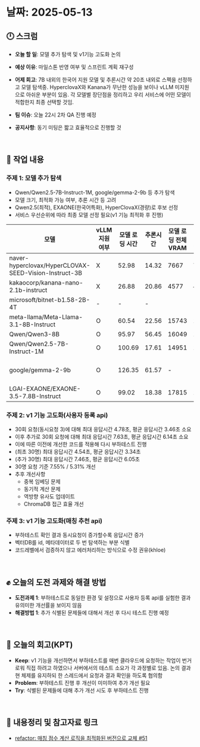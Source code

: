 # 날짜: 2025-05-13

## 🕛 스크럼
- **오늘 할 일**: 모델 추가 탐색 및 v1기능 고도화 논의
- **예상 이유**: 마일스톤 반영 여부 및 스프린트 계획 재구성
- **어제 회고**: 7B 내외의 한국어 지원 모델 및 추론시간 약 20초 내외로 스펙을 선정하고 모델 탐색중. HyperclovaX와 Kanana가 무난한 성능을 보이나 vLLM 미지원으로 아쉬운 부분이 있음. 각 모델별 장단점을 정리하고 우리 서비스에 어떤 모델이 적합한지 최종 선택할 것임. 

- **팀 이슈**: 오늘 22시 2차 QA 진행 예정
- **공지사항**: 동기 미팅은 짧고 효율적으로 진행할 것

<br>

## 💼 작업 내용
### 주제 1: 모델 추가 탐색 
- Qwen/Qwen2.5-7B-Instruct-1M, google/gemma-2-9b 등 추가 탐색
- 모델 크기, 최적화 가능 여부, 추론 시간 등 고려
- Qwen2.5(최적), EXAONE(한국어특화), HyperClovaX(경량)로 후보 선정
- 서비스 우선순위에 따라 최종 모델 선정 필요(v1 기능 최적화 후 진행)

| **모델** | **vLLM 지원여부** | 모델 로딩 시간 | **추론시간** | **모델 로딩 전체 VRAM** | **모델 추론 전체 VRAM** | **비고** |
| --- | --- | --- | --- | --- | --- | --- |
| naver-hyperclovax/HyperCLOVAX-SEED-Vision-Instruct-3B | X | 52.98 | 14.32 | 7667 | 7913 |  |
| kakaocorp/kanana-nano-2.1b-instruct | X | 26.88 | 20.86 | 4577 | 4835 |  |
| microsoft/bitnet-b1.58-2B-4T | - | - | - |  |  | 로딩 이슈 |
| meta-llama/Meta-Llama-3.1-8B-Instruct | O | 60.54 | 22.56 | 15743 | 16079 |  |
| Qwen/Qwen3-8B | O | 95.97 | 56.45 | 16049 | 16521 |  |
| Qwen/Qwen2.5-7B-Instruct-1M | O | 100.69 | 17.61 | 14951 | 15239 |  |
| google/gemma-2-9b | O | 126.35 | 61.57 | - | - | generate 인자 추가로 필요 |
| LGAI-EXAONE/EXAONE-3.5-7.8B-Instruct | O | 99.02 | 18.38 | 17815 | 18903 |  |

### 주제 2: v1 기능 고도화(사용자 등록 api)
- 30회 요청(동시요청 3)에 대해 최대 응답시간 4.78초, 평균 응답시간 3.46초 소요
- 이후 추가로 30회 요청에 대해 최대 응답시간 7.63초, 평균 응답시간 6.14초 소요
- 이에 따른 이전에 개선한 코드를 적용해 다시 부하테스트 진행
- (최초 30명) 최대 응답시간 4.54초, 평균 응답시간 3.34초
- (추가 30명) 최대 응답시간 7.46초, 평균 응답시간 6.05초
- 30명 요청 기준 7.55% / 5.31% 개선
- 추후 개선사항
   - 중복 임베딩 문제
   - 동기적 계산 문제
   - 역방향 유사도 업데이트
   - ChromaDB 접근 효율 개선
 
### 주제 3: v1 기능 고도화(매칭 추천 api)
- 부하테스트 확인 결과 동시요청이 증가할수록 응답시간 증가
- 벡터DB를 id, 메타데이터로 두 번 탐색하는 부분 식별
- 코드레벨에서 검증하지 않고 에러처리하는 방식으로 수정 권유(khloe)

<br>

## ✊ 오늘의 도전 과제와 해결 방법
- **도전과제 1**: 부하테스트로 동일한 환경 및 설정으로 사용자 등록 api를 실험한 결과 유의미한 개선률을 보이지 않음
- **해결방법 1**: 추가 식별된 문제들에 대해서 개선 후 다시 테스트 진행 예정

<br>

## 🤔 오늘의 회고(KPT)
- **Keep**: v1 기능을 개선하면서 부하테스트를 매번 클라우드에 요청하는 작업이 번거로워 직접 하려고 하였으나 서버에서의 테스트 소요가 각 과정별로 있음. 논의 결과 현 체제를 유지하되 한 스레드에서 요청과 결과 확인을 하도록 협의함
- **Problem**: 부하테스트 진행 후 개선이 미미하여 추가 개선 필요
- **Try**: 식별된 문제들에 대해 추가 개선 시도 후 부하테스트 진행

<br>

## 🔗 내용정리 및 참고자료 링크
- [refactor: 매칭 점수 계산 로직을 최적화된 버전으로 교체 #51](https://github.com/100-hours-a-week/2-hertz-ai/pull/51)
